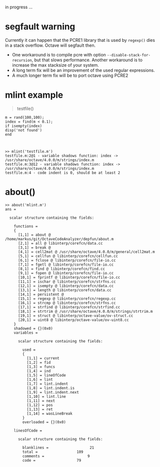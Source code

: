 in progress ... 

# segfault warning

Currently it can happen that the PCRE1 library that is used by `regexp()` dies in a stack overflow. Octave will segfault then. 
* One workaround is to compile pcre with option `--disable-stack-for-recursion`, but that slows performance. Another workaround is to increase the max stacksize of your system.
* A long term fix will be an improvement of the used regular expressions. 
* A much longer term fix will be to port octave using PCRE2

# mlint example

> testfile()

    m = rand(100,100);
    index = find(m < 0.1);
    if isempty(index)
    disp('not found')
    end
    

    
    >> mlint('testfile.m')
    testfile.m:2@1 - variable shadows function: index -> /usr/share/octave/4.0.0/m/strings/index.m
    testfile.m:3@12 - variable shadows function: index -> /usr/share/octave/4.0.0/m/strings/index.m
    testfile.m:4 - code indent is 0, should be at least 2
    
# about()


    >> about('mlint.m')
    ans =
    
      scalar structure containing the fields:
    
        functions =
        {
          [1,1] = about @ /home/markus/git/OctaveCodeAnalyzer/depfun/about.m
          [2,1] = all @ libinterp/corefcn/data.cc
          [3,1] = break @
          [4,1] = cell2mat @ /usr/share/octave/4.0.0/m/general/cell2mat.m
          [5,1] = cellfun @ libinterp/corefcn/cellfun.cc
          [6,1] = fclose @ libinterp/corefcn/file-io.cc
          [7,1] = fgetl @ libinterp/corefcn/file-io.cc
          [8,1] = find @ libinterp/corefcn/find.cc
          [9,1] = fopen @ libinterp/corefcn/file-io.cc
          [10,1] = fprintf @ libinterp/corefcn/file-io.cc
          [11,1] = ischar @ libinterp/corefcn/strfns.cc
          [12,1] = isempty @ libinterp/corefcn/data.cc
          [13,1] = length @ libinterp/corefcn/data.cc
          [14,1] = persistent @
          [15,1] = regexp @ libinterp/corefcn/regexp.cc
          [16,1] = strcmp @ libinterp/corefcn/strfns.cc
          [17,1] = strfind @ libinterp/corefcn/strfind.cc
          [18,1] = strtrim @ /usr/share/octave/4.0.0/m/strings/strtrim.m
          [19,1] = struct @ libinterp/octave-value/ov-struct.cc
          [20,1] = uint8 @ libinterp/octave-value/ov-uint8.cc
        }
        shadowed = {}(0x0)
        variables =

          scalar structure containing the fields:

            used =
            {
              [1,1] = current
              [1,2] = fid
              [1,3] = funcs
              [1,4] = ind
              [1,5] = lineOfCode
              [1,6] = lint
              [1,7] = lint.indent
              [1,8] = lint.indent.is
              [1,9] = lint.indent.next
              [1,10] = lint.line
              [1,11] = next
              [1,12] = pos
              [1,13] = ret
              [1,14] = wasLineBreak
            }
            overloaded = {}(0x0)

        linesOfCode =

          scalar structure containing the fields:

            blanklines =                   21
            total =                  109
            comments =                    9
            code =                   79


